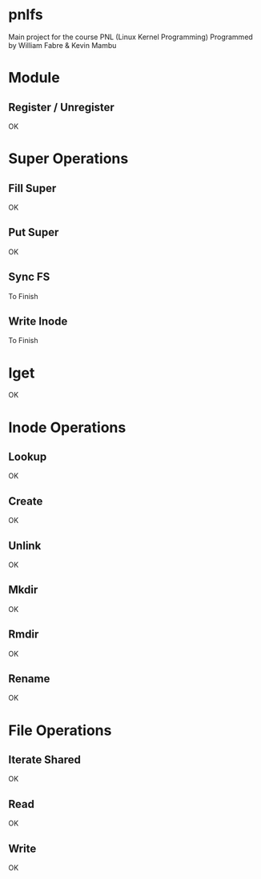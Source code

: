 # pnlfs
Main project for the course PNL (Linux Kernel Programming)
Programmed by William Fabre & Kevin Mambu

# Module 
## Register / Unregister
OK

# Super Operations
## Fill Super
OK
## Put Super
OK
## Sync FS
To Finish
## Write Inode
To Finish



# Iget
OK
# Inode Operations
## Lookup
OK
## Create
OK
## Unlink
OK
## Mkdir
OK
## Rmdir
OK
## Rename
OK

# File Operations
## Iterate Shared
OK
## Read
OK
## Write
OK
